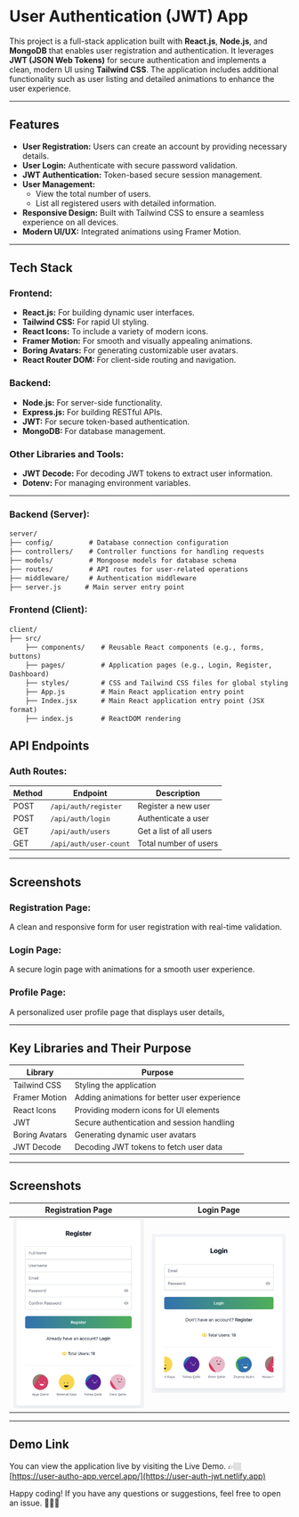 # User Authentication (JWT) App

This project is a full-stack application built with **React.js**, **Node.js**, and **MongoDB** that enables user registration and authentication. It leverages **JWT (JSON Web Tokens)** for secure authentication and implements a clean, modern UI using **Tailwind CSS**. The application includes additional functionality such as user listing and detailed animations to enhance the user experience.

---

## Features

- **User Registration:** Users can create an account by providing necessary details.
- **User Login:** Authenticate with secure password validation.
- **JWT Authentication:** Token-based secure session management.
- **User Management:**
  - View the total number of users.
  - List all registered users with detailed information.
- **Responsive Design:** Built with Tailwind CSS to ensure a seamless experience on all devices.
- **Modern UI/UX:** Integrated animations using Framer Motion.

---

## Tech Stack

### **Frontend:**
- **React.js:** For building dynamic user interfaces.
- **Tailwind CSS:** For rapid UI styling.
- **React Icons:** To include a variety of modern icons.
- **Framer Motion:** For smooth and visually appealing animations.
- **Boring Avatars:** For generating customizable user avatars.
- **React Router DOM:** For client-side routing and navigation.

### **Backend:**
- **Node.js:** For server-side functionality.
- **Express.js:** For building RESTful APIs.
- **JWT:** For secure token-based authentication.
- **MongoDB:** For database management.

### **Other Libraries and Tools:**
- **JWT Decode:** For decoding JWT tokens to extract user information.
- **Dotenv:** For managing environment variables.

---

### **Backend (Server):**
```
server/
├── config/         # Database connection configuration
├── controllers/    # Controller functions for handling requests
├── models/         # Mongoose models for database schema
├── routes/         # API routes for user-related operations
├── middleware/     # Authentication middleware
├── server.js      # Main server entry point
```

### **Frontend (Client):**
```
client/
├── src/
    ├── components/    # Reusable React components (e.g., forms, buttons)
    ├── pages/         # Application pages (e.g., Login, Register, Dashboard)
    ├── styles/        # CSS and Tailwind CSS files for global styling
    ├── App.js         # Main React application entry point
    ├── Index.jsx      # Main React application entry point (JSX format)
    ├── index.js       # ReactDOM rendering

```

## API Endpoints

### **Auth Routes:**
| Method | Endpoint        | Description                |
|--------|-----------------|----------------------------|
| POST   | `/api/auth/register` | Register a new user        |
| POST   | `/api/auth/login`    | Authenticate a user        |
| GET    | `/api/auth/users`    | Get a list of all users    |
| GET    | `/api/auth/user-count`    | Total number of users      |
---

## Screenshots

### **Registration Page:**
A clean and responsive form for user registration with real-time validation.

### **Login Page:**
A secure login page with animations for a smooth user experience.

### **Profile Page:**
A personalized user profile page that displays user details,

---

## Key Libraries and Their Purpose

| Library           | Purpose                                      |
|-------------------|----------------------------------------------|
| Tailwind CSS      | Styling the application                     |
| Framer Motion     | Adding animations for better user experience|
| React Icons       | Providing modern icons for UI elements      |
| JWT               | Secure authentication and session handling  |
| Boring Avatars    | Generating dynamic user avatars             |
| JWT Decode        | Decoding JWT tokens to fetch user data      |

---

## Screenshots

| **Registration Page**                                  | **Login Page**                                     |
|--------------------------------------------------------|---------------------------------------------------|
| ![Registration Preview](https://github.com/mustafakaracuha/user-auth-app/blob/master/client/src/assets/screenshots/register.png) | ![Login Preview](https://github.com/mustafakaracuha/user-auth-app/blob/master/client/src/assets/screenshots/login.png) |

---

## Demo Link
You can view the application live by visiting the Live Demo.
👉🏼 [https://user-autho-app.vercel.app/](https://user-auth-jwt.netlify.app)


Happy coding! If you have any questions or suggestions, feel free to open an issue. 🎉🤞🏼

